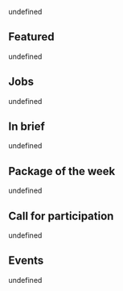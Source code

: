 <!-- 2017-12-07 -->

undefined

## Featured

undefined

## Jobs

undefined

## In brief

undefined

## Package of the week

undefined

## Call for participation

undefined

## Events

undefined
